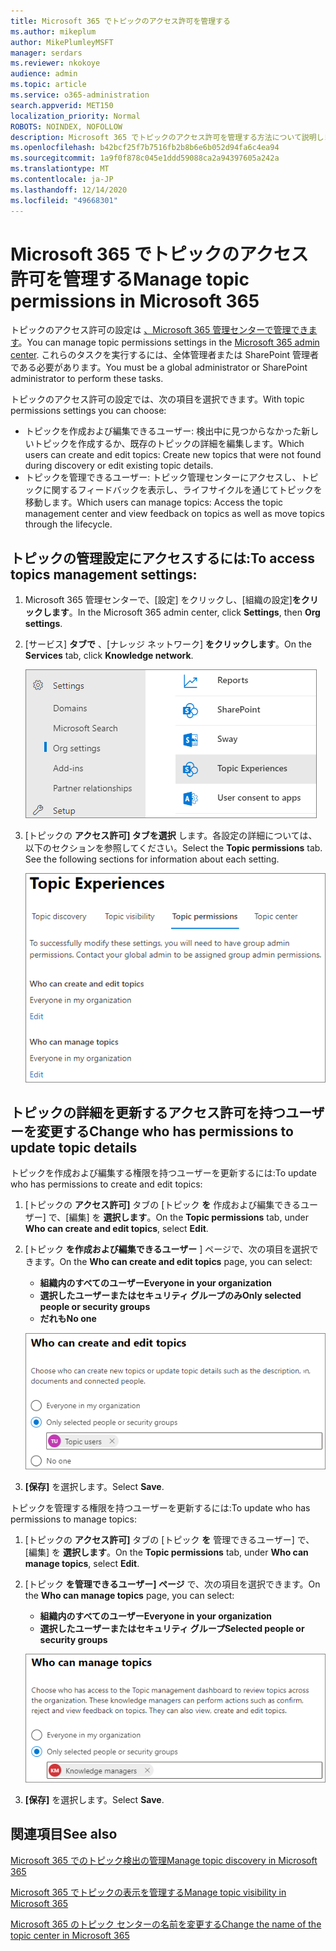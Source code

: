 ```yaml
---
title: Microsoft 365 でトピックのアクセス許可を管理する
ms.author: mikeplum
author: MikePlumleyMSFT
manager: serdars
ms.reviewer: nkokoye
audience: admin
ms.topic: article
ms.service: o365-administration
search.appverid: MET150
localization_priority: Normal
ROBOTS: NOINDEX, NOFOLLOW
description: Microsoft 365 でトピックのアクセス許可を管理する方法について説明します。
ms.openlocfilehash: b42bcf25f7b7516fb2b8b6e6b052d94fa6c4ea94
ms.sourcegitcommit: 1a9f0f878c045e1ddd59088ca2a94397605a242a
ms.translationtype: MT
ms.contentlocale: ja-JP
ms.lasthandoff: 12/14/2020
ms.locfileid: "49668301"
---
```

# <a name="manage-topic-permissions-in-microsoft-365"></a><span data-ttu-id="9d9d6-103">Microsoft 365 でトピックのアクセス許可を管理する</span><span class="sxs-lookup"><span data-stu-id="9d9d6-103">Manage topic permissions in Microsoft 365</span></span>

<span data-ttu-id="9d9d6-104">トピックのアクセス許可の設定は [、Microsoft 365 管理センターで管理できます](https://admin.microsoft.com)。</span><span class="sxs-lookup"><span data-stu-id="9d9d6-104">You can manage topic permissions settings in the [Microsoft 365 admin center](https://admin.microsoft.com).</span></span> <span data-ttu-id="9d9d6-105">これらのタスクを実行するには、全体管理者または SharePoint 管理者である必要があります。</span><span class="sxs-lookup"><span data-stu-id="9d9d6-105">You must be a global administrator or SharePoint administrator to perform these tasks.</span></span>

<span data-ttu-id="9d9d6-106">トピックのアクセス許可の設定では、次の項目を選択できます。</span><span class="sxs-lookup"><span data-stu-id="9d9d6-106">With topic permissions settings you can choose:</span></span>

- <span data-ttu-id="9d9d6-107">トピックを作成および編集できるユーザー: 検出中に見つからなかった新しいトピックを作成するか、既存のトピックの詳細を編集します。</span><span class="sxs-lookup"><span data-stu-id="9d9d6-107">Which users can create and edit topics: Create new topics that were not found during discovery or edit existing topic details.</span></span>
- <span data-ttu-id="9d9d6-108">トピックを管理できるユーザー: トピック管理センターにアクセスし、トピックに関するフィードバックを表示し、ライフサイクルを通じてトピックを移動します。</span><span class="sxs-lookup"><span data-stu-id="9d9d6-108">Which users can manage topics: Access the topic management center and view feedback on topics as well as move topics through the lifecycle.</span></span>

## <a name="to-access-topics-management-settings"></a><span data-ttu-id="9d9d6-109">トピックの管理設定にアクセスするには:</span><span class="sxs-lookup"><span data-stu-id="9d9d6-109">To access topics management settings:</span></span>

1. <span data-ttu-id="9d9d6-110">Microsoft 365 管理センターで、[設定] をクリックし、[組織の設定]**をクリックします**。</span><span class="sxs-lookup"><span data-stu-id="9d9d6-110">In the Microsoft 365 admin center, click **Settings**, then **Org settings**.</span></span>
2. <span data-ttu-id="9d9d6-111">[サービス] **タブで** 、[ナレッジ ネットワーク] **をクリックします**。</span><span class="sxs-lookup"><span data-stu-id="9d9d6-111">On the **Services** tab, click **Knowledge network**.</span></span>

    ![ユーザーを知識に接続する](../media/admin-org-knowledge-options-completed.png) 

3. <span data-ttu-id="9d9d6-113">[トピックの **アクセス許可] タブを選択** します。各設定の詳細については、以下のセクションを参照してください。</span><span class="sxs-lookup"><span data-stu-id="9d9d6-113">Select the **Topic permissions** tab. See the following sections for information about each setting.</span></span>

    ![knowledge-network-settings](../media/knowledge-network-settings-topic-permissions.png) 

## <a name="change-who-has-permissions-to-update-topic-details"></a><span data-ttu-id="9d9d6-115">トピックの詳細を更新するアクセス許可を持つユーザーを変更する</span><span class="sxs-lookup"><span data-stu-id="9d9d6-115">Change who has permissions to update topic details</span></span>

<span data-ttu-id="9d9d6-116">トピックを作成および編集する権限を持つユーザーを更新するには:</span><span class="sxs-lookup"><span data-stu-id="9d9d6-116">To update who has permissions to create and edit topics:</span></span>

1. <span data-ttu-id="9d9d6-117">[トピックの **アクセス許可]** タブの [トピック **を** 作成および編集できるユーザー] で、[編集] を **選択します**。</span><span class="sxs-lookup"><span data-stu-id="9d9d6-117">On the **Topic permissions** tab, under **Who can create and edit topics**, select **Edit**.</span></span>
2. <span data-ttu-id="9d9d6-118">[トピック **を作成および編集できるユーザー** ] ページで、次の項目を選択できます。</span><span class="sxs-lookup"><span data-stu-id="9d9d6-118">On the **Who can create and edit topics** page, you can select:</span></span>
    - <span data-ttu-id="9d9d6-119">**組織内のすべてのユーザー**</span><span class="sxs-lookup"><span data-stu-id="9d9d6-119">**Everyone in your organization**</span></span>
    - <span data-ttu-id="9d9d6-120">**選択したユーザーまたはセキュリティ グループのみ**</span><span class="sxs-lookup"><span data-stu-id="9d9d6-120">**Only selected people or security groups**</span></span>
    - <span data-ttu-id="9d9d6-121">**だれも**</span><span class="sxs-lookup"><span data-stu-id="9d9d6-121">**No one**</span></span>

    ![トピックの作成と編集](../media/k-manage-who-can-create-and-edit.png)  

3. <span data-ttu-id="9d9d6-123">**[保存]** を選択します。</span><span class="sxs-lookup"><span data-stu-id="9d9d6-123">Select **Save**.</span></span>

<span data-ttu-id="9d9d6-124">トピックを管理する権限を持つユーザーを更新するには:</span><span class="sxs-lookup"><span data-stu-id="9d9d6-124">To update who has permissions to manage topics:</span></span>

1. <span data-ttu-id="9d9d6-125">[トピックの **アクセス許可]** タブの [トピック **を** 管理できるユーザー] で、[編集] を **選択します**。</span><span class="sxs-lookup"><span data-stu-id="9d9d6-125">On the **Topic permissions** tab, under **Who can manage topics**, select **Edit**.</span></span>
2. <span data-ttu-id="9d9d6-126">[トピック **を管理できるユーザー] ページ** で、次の項目を選択できます。</span><span class="sxs-lookup"><span data-stu-id="9d9d6-126">On the **Who can manage topics** page, you can select:</span></span>
    - <span data-ttu-id="9d9d6-127">**組織内のすべてのユーザー**</span><span class="sxs-lookup"><span data-stu-id="9d9d6-127">**Everyone in your organization**</span></span>
    - <span data-ttu-id="9d9d6-128">**選択したユーザーまたはセキュリティ グループ**</span><span class="sxs-lookup"><span data-stu-id="9d9d6-128">**Selected people or security groups**</span></span>

    ![トピックを管理する](../media/k-manage-who-can-manage-topics.png)  

3. <span data-ttu-id="9d9d6-130">**[保存]** を選択します。</span><span class="sxs-lookup"><span data-stu-id="9d9d6-130">Select **Save**.</span></span>

## <a name="see-also"></a><span data-ttu-id="9d9d6-131">関連項目</span><span class="sxs-lookup"><span data-stu-id="9d9d6-131">See also</span></span>

[<span data-ttu-id="9d9d6-132">Microsoft 365 でのトピック検出の管理</span><span class="sxs-lookup"><span data-stu-id="9d9d6-132">Manage topic discovery in Microsoft 365</span></span>](topic-experiences-discovery.md)

[<span data-ttu-id="9d9d6-133">Microsoft 365 でトピックの表示を管理する</span><span class="sxs-lookup"><span data-stu-id="9d9d6-133">Manage topic visibility in Microsoft 365</span></span>](topic-experiences-knowledge-rules.md)

[<span data-ttu-id="9d9d6-134">Microsoft 365 のトピック センターの名前を変更する</span><span class="sxs-lookup"><span data-stu-id="9d9d6-134">Change the name of the topic center in Microsoft 365</span></span>](topic-experiences-administration.md)

